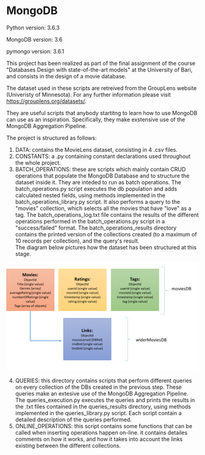 # MongoDB
Python version: 3.6.3

MongoDB version: 3.6

pymongo version: 3.6.1

This project has been realized as part of the final assignment of the course "Databases Design with 
state-of-the-art models" at the University of Bari, and consists in the design of a movie database. 

The dataset used in these scripts are retreived from the GroupLens website (Univeristy of Minnesota). 
For any further information please visit https://grouplens.org/datasets/.

They are useful scripts that anybody startitng to learn how to use MongoDB can use as an inspiration. 
Specifically, they make exstensive use of the MongoDB Aggregation Pipeline. 

The project is structured as follows:
1.  DATA: contains the MovieLens dataset, consisting in 4 .csv files.
2.  CONSTANTS: a .py containing constant declarations used throughout the whole project.
3.  BATCH_OPERATIONS: these are scripts which mainly contain CRUD operations that populate 
the MongoDB Database and to structure the dataset inside it. They are inteded to run as batch operations. 
The batch_operations.py script executes the db population and adds calculated nested fields, using methods implemented
in the batch_operations_library.py script. It also performs a query to the "movies" collection, which selects
all the movies that have "love" as a tag. 
The batch_operations_log.txt file contains the results of the 
different operations performed in the batch_operations.py script in a "success/failed" format. 
The batch_operations_results directory contains the printed version of the collections created (to a maximum of 
10 records per collection), and the query's result.  
The diagram below pictures how the dataset has been structured at this stage. 

![alt text](https://github.com/GioshTandoi/MongoDB/blob/master/DBStructures.png)
  
4. QUERIES: this directory contains scripts that perform different queries on every collection
of the DBs created in the previous step. These queries make an extesive use of the MongoDB Aggregation Pipeline. 
The queries_execution.py executes the queries and prints the results in the .txt files contained in the 
queries_results directory, using methods implemented in the queries_library.py script. Each script 
contain a detailed description of the queries performed. 
5. ONLINE_OPERATIONS: this script contains some functions that can be called when 
inserting operations happen on-line. it contains detailes comments on how it works, and how 
it takes into account the links existing between the different collections. 


